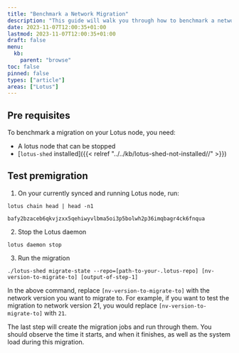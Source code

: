 ```yaml
---
title: "Benchmark a Network Migration"
description: "This guide will walk you through how to benchmark a network migration on your Lotus node."
date: 2023-11-07T12:00:35+01:00
lastmod: 2023-11-07T12:00:35+01:00
draft: false
menu:
  kb:
    parent: "browse"
toc: false
pinned: false
types: ["article"]
areas: ["Lotus"]
---
```


## Pre requisites

To benchmark a migration on your Lotus node, you need:

- A lotus node that can be stopped
- [`lotus-shed` installed]({{< relref "../../kb/lotus-shed-not-installed//" >}})

## Test premigration

1. On your currently synced and running Lotus node, run:

```shell with-output
lotus chain head | head -n1
```
```
bafy2bzaceb6qkvjzxx5qehiwyvlbma5oi3p5bolwh2p36imqbagr4ck6fnqua
```

2. Stop the Lotus daemon

```shell
lotus daemon stop
```

3. Run the migration

```shell
./lotus-shed migrate-state --repo=[path-to-your-.lotus-repo] [nv-version-to-migrate-to] [output-of-step-1]
```

In the above command, replace `[nv-version-to-migrate-to]` with the network version you want to migrate to. For example, if you want to test the migration to network version 21, you would replace `[nv-version-to-migrate-to]` with `21`.

The last step will create the migration jobs and run through them. You should observe the time it starts, and when it finishes, as well as the system load during this migration.